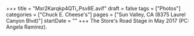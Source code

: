+++
title = "Msr2Karqkp4QTi_Psv8E.avif"
draft = false
tags = ["Photos"]
categories = ["Chuck E. Cheese's"]
pages = ["Sun Valley, CA (8375 Laurel Canyon Blvd)"]
startDate = ""
+++
The Store's Road Stage in May 2017 (PC: Angela Ramirez).
